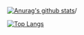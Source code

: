 [![Anurag's github stats](https://github-readme-stats.vercel.app/api?username=yannicklamprecht&show_icons=true&count_private=true&theme=radical)](https://github.com/yannicklamprecht/github-readme-stats)/ 

[![Top Langs](https://github-readme-stats.vercel.app/api/top-langs/?username=yannicklamprecht&theme=radical)](https://github.com/yannicklamprecht/github-readme-stats)
